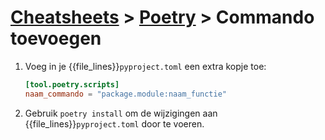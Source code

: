 # [Cheatsheets](../cheatsheets.md) > [Poetry](main.md) > Commando toevoegen

1.  Voeg in je {{file_lines}}`pyproject.toml` een extra kopje toe:
    ``` toml
    [tool.poetry.scripts]
    naam_commando = "package.module:naam_functie"
    ```
1.  Gebruik `poetry install` om de wijzigingen aan {{file_lines}}`pyproject.toml` door te voeren.